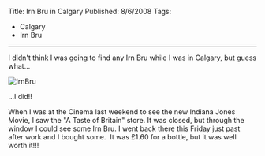 Title: Irn Bru in Calgary
Published: 8/6/2008
Tags:
- Calgary
- Irn Bru
---

I didn't think I was going to find any Irn Bru while I was in Calgary, but guess what...

![IrnBru](https://gep13wpstorage.blob.core.windows.net/gep13/2008/6/8/IrnBru.jpg)

...I did!! 

When I was at the Cinema last weekend to see the new Indiana Jones Movie, I saw the "A Taste of Britain" store. It was closed, but through the window I could see some Irn Bru. I went back there this Friday just past after work and I bought some.  It was £1.60 for a bottle, but it was well worth it!!!
